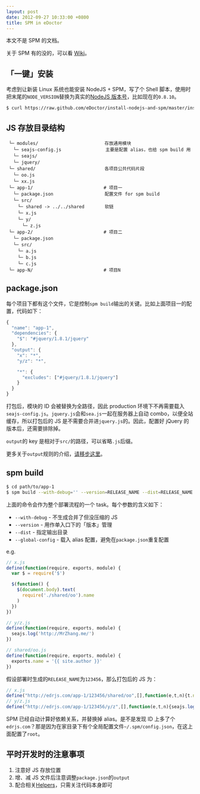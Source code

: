 ```yaml
---
layout: post
date: 2012-09-27 10:33:00 +0800
title: SPM in eDoctor
---
```


本文不是 SPM 的文档。

关于 SPM 有的没的，可以看 [Wiki](https://github.com/seajs/spm/wiki)。

## 「一键」安装

考虑到让新装 Linux 系统也能安装 NodeJS + SPM，写了个 Shell 脚本，使用时把末尾的`NODE_VERSION`替换为真实的[NodeJS 版本号](http://nodejs.org/download)，比如现在的`0.8.10`。

```bash
$ curl https://raw.github.com/eDoctor/install-nodejs-and-spm/master/install-nodejs-and-spm.sh | bash -s NODE_VERSION
```

<!-- more -->

## JS 存放目录结构

```
 └─ modules/　　　　　　　　　　　　　　　存放通用模块
 　└─ seajs-config.js　　　　　　　　　　主要是配置 alias，也给 spm build 用
 　└─ seajs/
 　└─ jquery/
 └─ shared/　　　　　　　　　　　　　　　 各项目公共代码片段
 　└─ oo.js
 　└─ xx.js
 └─ app-1/　　　　　　　　　　　　　　　　# 项目一
 　└─ package.json　　　　　　　　　　　 配置文件 for spm build
 　└─ src/
 　　└─ shared -> ../../shared　　　　 软链
 　　└─ x.js
 　　└─ y/
 　　　└─ z.js
 └─ app-2/　　　　　　　　　　　　　　　　# 项目二
 　└─ package.json
 　└─ src/
 　　└─ a.js
 　　└─ b.js
 　　└─ c.js
 └─ app-N/　　　　　　　　　　　　　　　　# 项目N
```

## package.json

每个项目下都有这个文件，它是控制`spm build`输出的关键。比如上面项目一的配置，代码如下：

```js
{
  "name": "app-1",
  "dependencies": {
    "$": "#jquery/1.8.1/jquery"
  },
  "output": {
    "x": "*",
    "y/z": "*",

    "*": {
      "excludes": ["#jquery/1.8.1/jquery"]
    }
  }
}
```

打包后，模块的 ID 会被替换为全路径，因此 production 环境下不再需要载入`seajs-config.js`。`jquery.js`会和`sea.js`一起在服务器上自动 combo，以便全站缓存，所以打包后的 JS 是不需要合并进`jquery.js`的。因此，配置好 jQuery 的版本后，还需要排除掉。

`output`的 key 是相对于`src/`的路径，可以省略`.js`后缀。

更多关于`output`规则的介绍，[请移步这里](https://github.com/seajs/spm/wiki/SPM-配置详解之output篇)。

## spm build

```bash
$ cd path/to/app-1
$ spm build --with-debug='' --version=RELEASE_NAME --dist=RELEASE_NAME --global-config=/path/to/seajs-config.js
```

上面的命令会作为整个部署流程的一个 task。每个参数的含义如下：

- `--with-debug` - 不生成合并了但没压缩的 JS
- `--version` - 用作单入口下的「版本」管理
- `--dist` - 指定输出目录
- `--global-config` - 载入 alias 配置，避免在`package.json`重复配置

e.g.

```js
// x.js
define(function(require, exports, module) {
  var $ = require('$')

  $(function() {
    $(document.body).text(
      require('./shared/oo').name
    )
  })
})

// y/z.js
define(function(require, exports, module) {
  seajs.log('http://MrZhang.me/')
})

// shared/oo.js
define(function(require, exports, module) {
  exports.name = '{{ site.author }}'
})
```

假设部署时生成的`RELEASE_NAME`为`123456`，那么打包后的 JS 为：

```js
// x.js
define("http://edrjs.com/app-1/123456/shared/oo",[],function(e,t,n){t.name="{{ site.author }}"}),define("http://edrjs.com/app-1/123456/x",["./shared/oo","#jquery/1.8.1/jquery"],function(e,t,n){var r=e("#jquery/1.8.1/jquery");r(function(){r(document.body).text(e("./shared/oo").name)})});
// y/z.js
define("http://edrjs.com/app-1/123456/y/z",[],function(e,t,n){seajs.log("http://MrZhang.me/")});
```

SPM 已经自动计算好依赖关系，并替换掉 alias。是不是发现 ID 上多了个`edrjs.com`？那是因为在家目录下有个全局配置文件`~/.spm/config.json`，在这上面配置了`root`。

## 平时开发时的注意事项

1. 注意好 JS 存放位置
2. 增、减 JS 文件后注意调整`package.json`的`output`
3. 配合相关[Helpers](https://github.com/eDoctor/eRails/blob/master/Helpers.md#helpers)，只需关注代码本身即可
